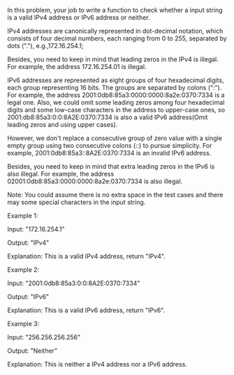 In this problem, your job to write a function to check whether a input string is a valid IPv4 address or IPv6 address or neither.

IPv4 addresses are canonically represented in dot-decimal notation, which consists of four decimal numbers, each ranging from 0 to 255, separated by dots ("."), e.g.,172.16.254.1;

Besides, you need to keep in mind that leading zeros in the IPv4 is illegal. For example, the address 172.16.254.01 is illegal.

IPv6 addresses are represented as eight groups of four hexadecimal digits, each group representing 16 bits. The groups are separated by colons (":"). For example, the address 2001:0db8:85a3:0000:0000:8a2e:0370:7334 is a legal one. Also, we could omit some leading zeros among four hexadecimal digits and some low-case characters in the address to upper-case ones, so 2001:db8:85a3:0:0:8A2E:0370:7334 is also a valid IPv6 address(Omit leading zeros and using upper cases).

However, we don't replace a consecutive group of zero value with a single empty group using two consecutive colons (::) to pursue simplicity. For example, 2001:0db8:85a3::8A2E:0370:7334 is an invalid IPv6 address.

Besides, you need to keep in mind that extra leading zeros in the IPv6 is also illegal. For example, the address 02001:0db8:85a3:0000:0000:8a2e:0370:7334 is also illegal.

Note: You could assume there is no extra space in the test cases and there may some special characters in the input string.

Example 1:

Input: "172.16.254.1"

Output: "IPv4"

Explanation: This is a valid IPv4 address, return "IPv4".

Example 2:

Input: "2001:0db8:85a3:0:0:8A2E:0370:7334"

Output: "IPv6"

Explanation: This is a valid IPv6 address, return "IPv6".

Example 3:

Input: "256.256.256.256"

Output: "Neither"

Explanation: This is neither a IPv4 address nor a IPv6 address.

